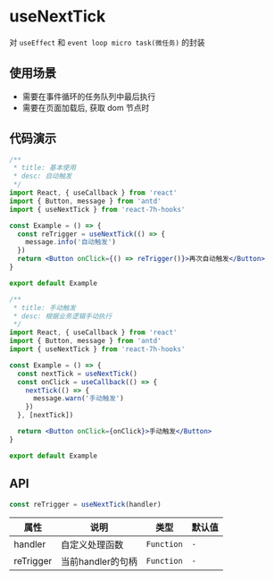 # useNextTick

对 `useEffect` 和 `event loop micro task(微任务)` 的封装

## 使用场景

- 需要在事件循环的任务队列中最后执行
- 需要在页面加载后, 获取 dom 节点时

## 代码演示

```jsx
/**
 * title: 基本使用
 * desc: 自动触发
 */
import React, { useCallback } from 'react'
import { Button, message } from 'antd'
import { useNextTick } from 'react-7h-hooks'

const Example = () => {
  const reTrigger = useNextTick(() => {
    message.info('自动触发')
  })
  return <Button onClick={() => reTrigger()}>再次自动触发</Button>
}

export default Example
```

```jsx
/**
 * title: 手动触发
 * desc: 根据业务逻辑手动执行
 */
import React, { useCallback } from 'react'
import { Button, message } from 'antd'
import { useNextTick } from 'react-7h-hooks'

const Example = () => {
  const nextTick = useNextTick()
  const onClick = useCallback(() => {
    nextTick(() => {
      message.warn('手动触发')
    })
  }, [nextTick])

  return <Button onClick={onClick}>手动触发</Button>
}

export default Example
```

## API

```js
const reTrigger = useNextTick(handler)
```

| 属性      | 说明              | 类型       | 默认值 |
| --------- | ----------------- | ---------- | ------ |
| handler   | 自定义处理函数    | `Function` | `-`    |
| reTrigger | 当前handler的句柄 | `Function` | `-`    |
